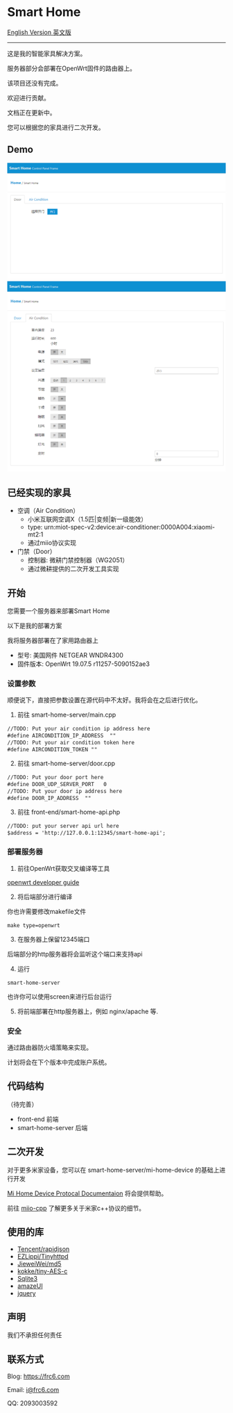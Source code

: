 # Smart Home

[English Version 英文版](https://github.com/frc123/smart-home/blob/master/README.md)

***

这是我的智能家具解决方案。

服务器部分会部署在OpenWrt固件的路由器上。

该项目还没有完成。

欢迎进行贡献。

文档正在更新中。

您可以根据您的家具进行二次开发。

## Demo

![front-end-door-img](https://github.com/frc123/smart-home/blob/master/demo-img/door.png)
![front-end-aircondition-img](https://github.com/frc123/smart-home/blob/master/demo-img/air-condition.png)

## 已经实现的家具

- 空调（Air Condition）
	- 小米互联网空调X（1.5匹|变频|新一级能效）
	- type: urn:miot-spec-v2:device:air-conditioner:0000A004:xiaomi-mt2:1
	- 通过miio协议实现
- 门禁（Door）
	- 控制器: 微耕门禁控制器（WG2051）
	- 通过微耕提供的二次开发工具实现

## 开始

您需要一个服务器来部署Smart Home

以下是我的部署方案

我将服务器部署在了家用路由器上

- 型号: 美国网件 NETGEAR WNDR4300
- 固件版本: OpenWrt 19.07.5 r11257-5090152ae3

### 设置参数

顺便说下，直接把参数设置在源代码中不太好。我将会在之后进行优化。

1. 前往 smart-home-server/main.cpp
```
//TODO: Put your air condition ip address here
#define AIRCONDITION_IP_ADDRESS  ""
//TODO: Put your air condition token here
#define AIRCONDITION_TOKEN ""
```

2. 前往 smart-home-server/door.cpp
```
//TODO: Put your door port here
#define DOOR_UDP_SERVER_PORT   0
//TODO: Put your door ip address here
#define DOOR_IP_ADDRESS  ""
```

3. 前往 front-end/smart-home-api.php
```
//TODO: put your server api url here
$address = 'http://127.0.0.1:12345/smart-home-api';
```

### 部署服务器

1. 前往OpenWrt获取交叉编译等工具

[openwrt developer guide](https://openwrt.org/docs/guide-developer/start)

2. 将后端部分进行编译

你也许需要修改makefile文件
```
make type=openwrt
```

3. 在服务器上保留12345端口

后端部分的http服务器将会监听这个端口来支持api

4. 运行
```
smart-home-server
```
也许你可以使用screen来进行后台运行

5. 将前端部署在http服务器上，例如 nginx/apache 等.

### 安全

通过路由器防火墙策略来实现。

计划将会在下个版本中完成账户系统。

## 代码结构

（待完善）

- front-end
	前端
- smart-home-server
	后端

## 二次开发

对于更多米家设备，您可以在 smart-home-server/mi-home-device 的基础上进行开发

[Mi Home Device Protocal Documentaion](https://iot.mi.com/new/doc/design/spec/overall) 将会提供帮助。

前往 [miio-cpp](https://github.com/frc123/miio-cpp) 了解更多关于米家c++协议的细节。

## 使用的库

- [Tencent/rapidjson](https://www.runoob.com)
- [EZLippi/Tinyhttpd](https://github.com/EZLippi/Tinyhttpd)
- [JieweiWei/md5](https://github.com/JieweiWei/md5)
- [kokke/tiny-AES-c](https://github.com/kokke/tiny-AES-c)
- [Sqlite3](https://www.sqlite.org/)
- [amazeUI](https://amazeui.shopxo.net/)
- [jquery](https://jquery.com/)

## 声明

我们不承担任何责任

## 联系方式

Blog: https://frc6.com

Email: i@frc6.com

QQ: 2093003592

